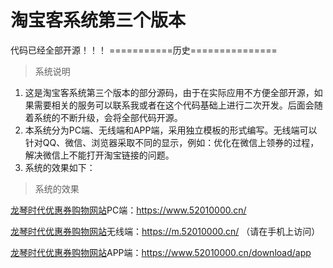 # 淘宝客系统第三个版本 #

代码已经全部开源！！！
===========历史===============
> 系统说明

1. 这是淘宝客系统第三个版本的部分源码，由于在实际应用不方便全部开源，如果需要相关的服务可以联系我或者在这个代码基础上进行二次开发。后面会随着系统的不断升级，会将全部代码开源。
2. 本系统分为PC端、无线端和APP端，采用独立模板的形式编写。无线端可以针对QQ、微信、浏览器采取不同的显示，例如：优化在微信上领券的过程，解决微信上不能打开淘宝链接的问题。
3. 系统的效果如下：

> 系统的效果

[龙琴时代优惠券购物网站](https://www.52010000.cn/)PC端：https://www.52010000.cn/

[龙琴时代优惠券购物网站](https://m.52010000.cn/)无线端：https://m.52010000.cn/ （请在手机上访问）

[龙琴时代优惠券购物网站](https://www.52010000.cn/download/app)APP端：https://www.52010000.cn/download/app
